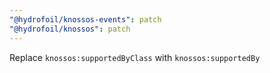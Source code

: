 ```yaml
---
"@hydrofoil/knossos-events": patch
"@hydrofoil/knossos": patch
---
```


Replace `knossos:supportedByClass` with `knossos:supportedBy`
